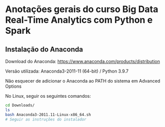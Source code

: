# Anotações gerais do curso Big Data Real-Time Analytics com Python e Spark

## Instalação do Anaconda

Download do Anaconda: https://www.anaconda.com/products/distribution

Versão utilizada: Anaconda3-2011-11 (64-bit) / Python 3.9.7

Não esquecer de adicionar o Anaconda ao PATH do sistema em Advanced Options

No Linux, seguir os seguintes comandos:

~~~bash
cd Downloads/
ls
bash Anaconda3-2011.11-Linux-x86_64.sh
# Seguir as instruções do instalador
~~~

